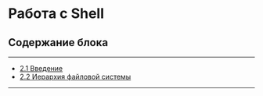 # Работа с Shell

## Содержание блока

---

- [2.1 Введение](/1%20Работа%20с%20Shell/2.1%20Введение.md)
- [2.2 Иерархия файловой системы](/1%20Работа%20с%20Shell/2.2%20Иерархия%20файловой%20системы.md)

---